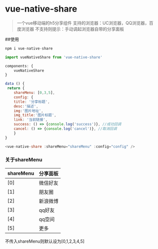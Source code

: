 # vue-native-share

> 一个vue移动端的h5分享组件
支持的浏览器：UC浏览器，QQ浏览器，百度浏览器
不支持则提示：手动调起浏览器自带的分享面板

##使用
```js
npm i vue-native-share 

import vueNativeShare from 'vue-native-share'

components: {
    vueNativeShare
}

data () {
 return {
    shareMenu: [0,3,5],
    config: {
    title: '分享标题',
    desc:'描述',
    img:'图片地址',
    img_title:'图片标题',
    link: '当前链接',
    success: () => {console.log('success')}, //成功回调
    cancel: () => {console.log('cancel')}, //取消回调
    }
}

<vue-native-share :shareMenu="shareMenu" :config="config" />
```

### 关于shareMenu
| shareMenu | 分享面板 |
| -- | -- | 
| [0] | 微信好友 |
| [1] | 朋友圈 |
| [2] | 新浪微博 |
| [3] | qq好友 |
| [4] | qq空间 |
| [5] | 更多 |
不传入shareMenu则默认设为[0,1,2,3,4,5]




